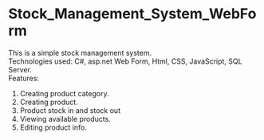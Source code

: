 # Stock_Management_System_WebForm
This is a simple stock management system.<br/>
Technologies used: C#, asp.net Web Form, Html, CSS, JavaScript, SQL Server.<br/>
Features:
  1. Creating product category.
  2. Creating product.
  3. Product stock in and stock out
  4. Viewing available products.
  5. Editing product info.
